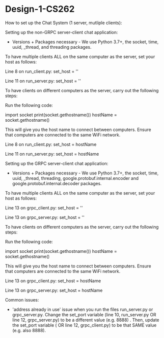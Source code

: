 # Design-1-CS262

How to set up the Chat System (1 server, mutliple clients):

Setting up the non-GRPC server-client chat application:

* Versions + Packages necessary - We use Python 3.7+, the socket, time, uuid, 
_thread, and threading packages.


To have multiple clients ALL on the same computer as the server, set your host as follows:

Line 8 on run_client.py:
    set_host = ''

Line 11 on run_server.py:
    set_host = ''
    

To have clients on different computers as the server, carry out the following steps:

Run the following code:

import socket
print(socket.gethostname())
hostName = socket.gethostname()

This will give you the host name to connect between computers. Ensure that computers are connected
to the same WiFi network.

Line 8 on run_client.py:
    set_host = hostName

Line 11 on run_server.py:
    set_host = hostName


Setting up the GRPC server-client chat application:

* Versions + Packages necessary - We use Python 3.7+, the socket, time, uuid, 
_thread, threading, google.protobuf.internal.encoder and google.protobuf.internal.decoder
 packages.


To have multiple clients ALL on the same computer as the server, set your host as follows:

Line 13 on grpc_client.py:
    set_host = ''

Line 13 on grpc_server.py:
    set_host = ''
    

To have clients on different computers as the server, carry out the following steps:

Run the following code:

import socket
print(socket.gethostname())
hostName = socket.gethostname()

This will give you the host name to connect between computers. Ensure that computers are connected
to the same WiFi network.

Line 13 on grpc_client.py:
    set_host = hostName

Line 13 on grpc_server.py:
    set_host = hostName


Common issues:
- 'address already in use' issue when you run the files run_server.py or grpc_server.py. Change the set_port variable (line 10, run_server.py OR line 12, grpc_server.py) to be a different value (e.g. 8888) . Then, update the set_port variable ( OR line 12, grpc_client.py) to be that SAME value (e.g. also 8888).

